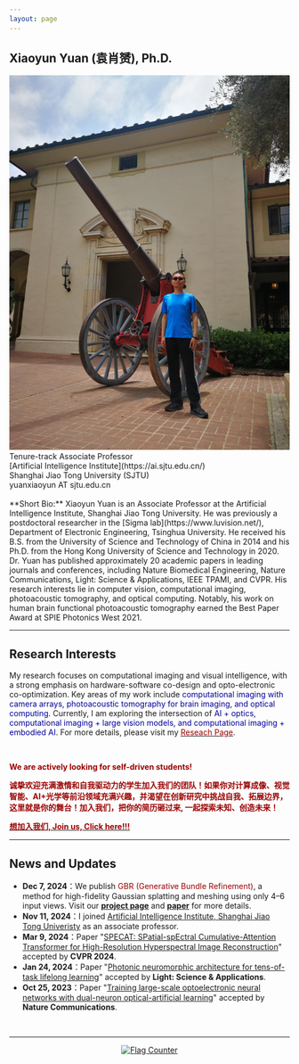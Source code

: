```yaml
---
layout: page
---
```


## Xiaoyun Yuan (袁肖赟), Ph.D.

<!-- <img src="./images/imgs/xiaoyun_ba.jpg" class="floatpic"> -->
<img src="./images/imgs/Xiaoyun2.jpg" class="floatpic">

<br>
Tenure-track Associate Professor <br>
[Artificial Intelligence Institute](https://ai.sjtu.edu.cn/)<br>
Shanghai Jiao Tong University (SJTU)<br> 
yuanxiaoyun AT sjtu.edu.cn<br>

<br>
**Short Bio:**
Xiaoyun Yuan is an Associate Professor at the Artificial Intelligence Institute, Shanghai Jiao Tong University. He was previously a postdoctoral researcher in the [Sigma lab](https://www.luvision.net/), Department of Electronic Engineering, Tsinghua University. He received his B.S. from the University of Science and Technology of China in 2014 and his Ph.D. from the Hong Kong University of Science and Technology in 2020. Dr. Yuan has published approximately 20 academic papers in leading journals and conferences, including Nature Biomedical Engineering, Nature Communications, Light: Science & Applications, IEEE TPAMI, and CVPR. His research interests lie in computer vision, computational imaging, photoacoustic tomography, and optical computing. Notably, his work on human brain functional photoacoustic tomography earned the Best Paper Award at SPIE Photonics West 2021.

---

## Research Interests
My research focuses on computational imaging and visual intelligence, with a strong emphasis on hardware-software co-design and opto-electronic co-optimization. Key areas of my work include <font color="#000099">computational imaging with camera arrays, photoacoustic tomography for brain imaging, and optical computing</font>. Currently, I am exploring the intersection of <font color="#000099">AI + optics, computational imaging + large vision models, and computational imaging + embodied AI</font>. For more details, please visit my [<font color="#990000">Reseach Page</font>](/research/).

<br>

**<font color="#990000">We are actively looking for self-driven students!</font>**

**<font color="#990000">诚挚欢迎充满激情和自我驱动力的学生加入我们的团队！如果你对计算成像、视觉智能、AI+光学等前沿领域充满兴趣，并渴望在创新研究中挑战自我、拓展边界，这里就是你的舞台！加入我们，把你的简历砸过来, 一起探索未知、创造未来！</font>**

[**<font color="#990000">想加入我们, Join us, Click here!!!</font>**](/research/intern_Chinese/)


<!-- - [Computational imaging with camera arrays](/research/gigapixel/)
- [Photoacoustic tomography for human brain](/research/PACT/)
- [Optical computing](/research/optical_computing/) -->

---

## News and Updates
- **Dec 7, 2024**：We publish <font color="#990000">GBR (Generative Bundle Refinement)</font>, a method for high-fidelity Gaussian splatting and meshing using only 4–6 input views. Visit our [**project page**](https://gbrnvs.github.io/) and [**paper**](https://arxiv.org/abs/2412.05908) for more details.
- **Nov 11, 2024**：I joined [Artificial Intelligence Institute, Shanghai Jiao Tong Univeristy](https://ai.sjtu.edu.cn/) as an associate professor.
- **Mar 9, 2024**：Paper "[SPECAT: SPatial-spEctral Cumulative-Attention Transformer for High-Resolution Hyperspectral Image Reconstruction](https://openaccess.thecvf.com/content/CVPR2024/html/Yao_SPECAT_SPatial-spEctral_Cumulative-Attention_Transformer_for_High-Resolution_Hyperspectral_Image_Reconstruction_CVPR_2024_paper.html)" accepted by **CVPR 2024**.
- **Jan 24, 2024**：Paper "[Photonic neuromorphic architecture for tens-of-task lifelong learning](https://www.nature.com/articles/s41377-024-01395-4)" accepted by **Light: Science & Applications**.
- **Oct 25, 2023**：Paper "[Training large-scale optoelectronic neural networks with dual-neuron optical-artificial learning](https://www.nature.com/articles/s41467-023-42984-y)" accepted by **Nature Communications**.
<br>

---

<center>
<div style="width: 50%">
<a href="https://info.flagcounter.com/tVNZ"><img src="https://s01.flagcounter.com/map/tVNZ/size_s/txt_000000/border_CCCCCC/pageviews_1/viewers_0/flags_0/" alt="Flag Counter" border="0"></a>
</div>
</center>

<!-- <blockquote class="twitter-tweet"><p lang="en" dir="ltr">Thrilled to be an AAAI-UC Scholar at <a href="https://twitter.com/hashtag/AAAI24?src=hash&amp;ref_src=twsrc%5Etfw">#AAAI24</a>, thanks to <a href="https://twitter.com/hashtag/AAAI?src=hash&amp;ref_src=twsrc%5Etfw">#AAAI</a> &amp; <a href="https://twitter.com/hashtag/GoogleExploreCSR?src=hash&amp;ref_src=twsrc%5Etfw">#GoogleExploreCSR</a> for the sponsorship. Grateful for the knowledge gained and new friendships formed.<br><br>Wonderful trip in Vancouver. Looking forward to staying connected with all.<a href="https://twitter.com/hashtag/AAAI24?src=hash&amp;ref_src=twsrc%5Etfw">#AAAI24</a> <a href="https://twitter.com/hashtag/Vancouver?src=hash&amp;ref_src=twsrc%5Etfw">#Vancouver</a> <a href="https://twitter.com/hashtag/GoogleExploreCSR?src=hash&amp;ref_src=twsrc%5Etfw">#GoogleExploreCSR</a> <a href="https://t.co/wUQUp8XlSM">pic.twitter.com/wUQUp8XlSM</a></p>&mdash; Hanlin CAI (seeking a PhD position 2025) (@lancecai2002) <a href="https://twitter.com/lancecai2002/status/1762210025173344260?ref_src=twsrc%5Etfw">February 26, 2024</a></blockquote> <script async src="https://platform.twitter.com/widgets.js" charset="utf-8"></script> -->

